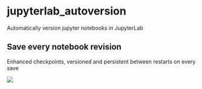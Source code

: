 # jupyterlab_autoversion
Automatically version jupyter notebooks in JupyterLab


## Save every notebook revision
Enhanced checkpoints, versioned and persistent between restarts on every save

![](https://raw.githubusercontent.com/timkpaine/jupyterlab_autoversion/master/docs/example.gif)
